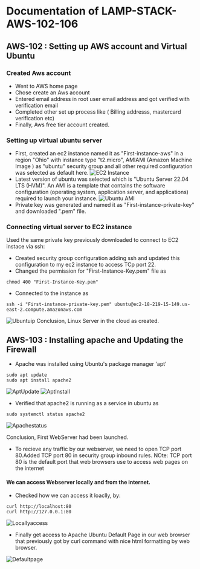 # Documentation of LAMP-STACK-AWS-102-106
## AWS-102 : Setting up AWS account and Virtual Ubuntu 
### Created Aws account
 - Went to AWS home page
 - Chose create an Aws account
 - Entered email address in root user email address and got verified with  verification email
 - Completed other set up process like ( Billing addresss, mastercard verification etc)
 - Finally, Aws free tier account created.
### Setting up virtual ubuntu server
- First, created an ec2 instance named it as "First-instance-aws" in a region "Ohio" with instance type "t2.micro", AMIAMI (Amazon Machine Image ) as "ubuntu" security group and all other required configuration was selected as default here.
![EC2 Instance](./images/EC2.png)
- Latest version of ubuntu was selected which is "Ubuntu Server 22.04 LTS (HVM)". An AMI is a template that contains the software configuration (operating system, application server, and applications) required to launch your instance.
![Ubuntu AMI](./images/AMI_ubuntu.png)
- Private key was generated and named it as "First-instance-private-key" and downloaded ".pem" file.
### Connecting virtual server to EC2 instance
Used the same private key previously downloaded to connect to EC2 instace via ssh:
- Created security group configuration adding ssh and updated this configuration to my ec2 instance to access  TCp port 22.
- Changed the permission for "First-Instance-Key.pem" file as

```
chmod 400 "First-Instance-Key.pem"
```
- Connected to the instance as
```
ssh -i "First-instance-private-key.pem" ubuntu@ec2-18-219-15-149.us-east-2.compute.amazonaws.com
```
![Ubuntuip](./images/ubuntuip.png)
Conclusion, Linux Server in the cloud as created.

## AWS-103 : Installing apache and Updating the Firewall
- Apache was installed using Ubuntu's package manager 'apt'
```
sudo apt update
sudo apt install apache2
```
![AptUpdate](./images/aptupdate.png)
![AptInstall](./images/aptinstall.png)

- Verified that apache2 is running as a service in ubuntu as
```
sudo systemctl status apache2
```
![Apachestatus](./images/apachestatus.png)

Conclusion, First WebServer had been launched.

- To recieve any traffic by our webserver, we need to open TCP port 80.Added TCP port 80 in security group inbound rules.
NOte: TCP port 80 is the default port that web browsers use to access web pages on the internet 

#### We can access Webserver locally and from the internet.
- Checked how we can access it loaclly, by:
```
curl http://localhost:80
curl http://127.0.0.1:80
```
![Locallyaccess](./images/locally.png)

- Finally get access to Apache Ubuntu Default Page in our web browser that previously got by curl command with nice html formatting by web browser.

![Defaultpage](./images/defaultpage.png)

























